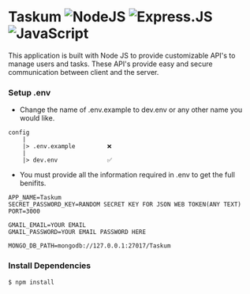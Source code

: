 # Taskum ![NodeJS](https://img.shields.io/badge/node.js-6DA55F?style=for-the-badge&logo=node.js&logoColor=white) ![Express.JS](https://img.shields.io/badge/Express.js-000000?style=for-the-badge&logo=express&logoColor=white) ![JavaScript](https://img.shields.io/badge/javascript-%23323330.svg?style=for-the-badge&logo=javascript&logoColor=%23F7DF1E)
This application is built with Node JS to provide customizable API's to manage users and tasks. These API's provide easy and secure communication between client and the server.

### Setup .env
* Change the name of .env.example to dev.env or any other name you would like.
```
config
    |
    |> .env.example         ❌
    |
    |> dev.env              ✅
```
* You must provide all the information required in .env to get the full benifits.
```
APP_NAME=Taskum
SECRET_PASSWORD_KEY=RANDOM SECRET KEY FOR JSON WEB TOKEN(ANY TEXT)
PORT=3000

GMAIL_EMAIL=YOUR EMAIL
GMAIL_PASSWORD=YOUR EMAIL PASSWORD HERE

MONGO_DB_PATH=mongodb://127.0.0.1:27017/Taskum
```

### Install Dependencies
```
$ npm install
```